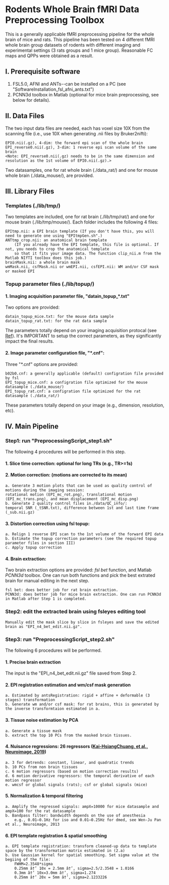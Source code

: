 # Rodents Whole Brain fMRI Data Preprocessing Toolbox
This is a generally applicable fMRI preprocessing pipeline for the whole brain of mice and rats. This pipeline has been tested on 4 different fMRI whole brain group datasets of rodents with different imaging and experimental settings (3 rats groups and 1 mice group). Reasonable FC maps and QPPs were obtained as a result. 

<!---If you use this toolbox, please cite as Name (Date). Title [Type]. doi:10.5281/zenodo.XXXX--->

## I. Prerequisite software
1. FSL5.0, AFNI and ANTs--can be installed on a PC (see "SoftwareInstallation_fsl_afni_ants.txt")
2. PCNN3d toolbox in Matlab (optional for mice brain preprocessing, see below for details). 

## II. Data Files 
The two input data files are needed, each has voxel size 10X from the scanning file (i.e., use 10X when generating .nii files by Bruker2nifti):

    EPI0.nii(.gz), 4-dim: the forward epi scan of the whole brain
    EPI_reverse0.nii(.gz), 3-dim: 1 reverse epi scan volume of the same brain
    <Note: EPI_reverse0.nii(.gz) needs to be in the same dimension and resolution as the 1st volume of EPI0.nii(.gz).>
Two datasamples, one for rat whole brain (./data_rat/) and one for mouse whole brain (./data_mouse/), are provided.     

## III. Library Files 
### Templates (./lib/tmp/)
Two templates are included, one for rat brain (./lib/tmp/rat/) and one for mouse brain (./lib/tmp/mouse/). Each folder includes the following 4 files:
	
	EPItmp.nii: a EPI brain template (If you don't have this, you will need to generate one using "EPItmpGen.sh".)
	ANTtmp_crop.nii: an anatomical brain template 
		(If you already have the EPI template, this file is optional. If not, you needs to crop the anatomical template 
		so that it fits your image data. The function clip_nii.m from the Matlab NIfTI toolbox does this job.)
	brainMask.nii: a whole brain mask
	wmMask.nii, csfMask.nii or wmEPI.nii, csfEPI.nii: WM and/or CSF mask or masked EPI
### Topup parameter files (./lib/topup/)
#### 1. Imaging acquisition parameter file, "datain_topup_\*.txt"
Two options are provided: 

    datain_topup_mice.txt: for the mouse data sample
    datain_topup_rat.txt: for the rat data sample
The parameters totally depend on your imaging acquisition protocal (see [Ref](https://fsl.fmrib.ox.ac.uk/fsl/fslwiki/topup/TopupUsersGuide#A--datain)). It's IMPORTANT to setup the correct parameters, as they significantly impact the final results. 
#### 2. Image parameter configuration file, "\*.cnf": 
Three "\*.cnf" options are provided:

    b02b0.cnf: a generally applicable (default) configration file provided by fsl 
    EPI_topup_mice.cnf: a configration file optimized for the mouse datasample (./data_mouse/)
    EPI_topup_rat.cnf: a configration file optimized for the rat datasample (./data_rat/)
These parameters totally depend on your image (e.g., dimension, resolution, etc). 


## IV. Main Pipeline
### Step1: run "PreprocessingScript_step1.sh"
The following 4 procedures will be performed in this step.
#### 1. Slice time correction: optional for long TRs (e.g., TR>=1s)
#### 2. Motion correction: (motions are corrected to its mean)
    a. Generate 3 motion plots that can be used as quality control of motions during the imaging session:
	rotational motion (EPI_mc_rot.png), translational motion (EPI_mc_trans.png), and mean displacement (EPI_mc_disp.png)
    b. Generate 2 quality control files in./data/QC_info/: 
	temporal SNR (_tSNR.txt), difference between 1st and last time frame (_sub.nii.gz)
#### 3. Distortion correction using fsl topup: 
    a. Relign 1 reverse EPI scan to the 1st volume of the forward EPI data 
    b. Estimate the topup correction parameters (see the required topup parameter files in section III) 
    c. Apply topup correction
#### 4. Brain extraction: 
Two brain extraction options are provided: *fsl bet* function, and Matlab *PCNN3d* toolbox. One can run both functions and pick the best extrated brain for manual editing in the next step.

    fsl bet: does better job for rat brain extraction.
    PCNN3d: does better job for mice brain extraction. One can run PCNN3d in Matlab after Step 1 is completed.    
### Step2: edit the extracted brain using fsleyes editing tool
    Manually edit the mask slice by slice in fsleyes and save the edited brain as "EPI_n4_bet_edit.nii.gz".
### Step3: run "PreprocessingScript_step2.sh"
The following 6 procedures will be performed.
#### 1. Precise brain extraction
The input is the "EPI_n4_bet_edit.nii.gz" file saved from Step 2.
	
#### 2. EPI registration estimation and wm/csf mask generation
    a. Estimated by antsRegistration: rigid + affine + deformable (3 stages) transformation
    b. Generate wm and/or csf mask: for rat brains, this is generated by the inverse transformtaion estimated in a.
#### 3. Tissue noise estimation by PCA
    a. Generate a tissue mask
    b. extract the top 10 PCs from the masked brain tissues.
#### 4. Nuisance regressions: 26 regressors ([Kai-HsiangChuang, et al., Neuroimage, 2019](https://www.sciencedirect.com/science/article/pii/S105381191832192X))
    a. 3 for detrends: constant, linear, and quadratic trends
    b. 10 PCs from non brain tissues
    c. 6 motion regressors (based on motion correction results) 
    d. 6 motion derivative regressors: the temporal derivative of each motion regressor
    e. wmcsf or global signals (rats); csf or global signals (mice)
#### 5. Normalization & temporal filtering
    a. Amplify the regressed signals: ampX=10000 for mice datasample and ampX=100 for the rat datasample
    b. Bandpass filter: bandwidth depends on the use of anesthesia
    	e.g., 0.01–0.1Hz for iso and 0.01–0.25Hz for dmed, see Wen-Ju Pan et al., Neuroimage, 2013
#### 6. EPI template registration & spatial smoothing
    a. EPI template registration: transform cleaned-up data to template space by the transformation matrix estimated in (2.a)
    b. Use Gaussian kernel for spatial smoothing. Set sigma value at the begiing of the file:
        FWHM=2.3548*sigma
        0.25mm â†’ 10x = 2.5mm â†’, sigma=2.5/2.3548 = 1.0166
        0.3mm â†’ 10x=3.0mm â†’, sigma=1.274
        0.25mm â†’ 20x = 5mm â†’, sigma=2.1233226        
